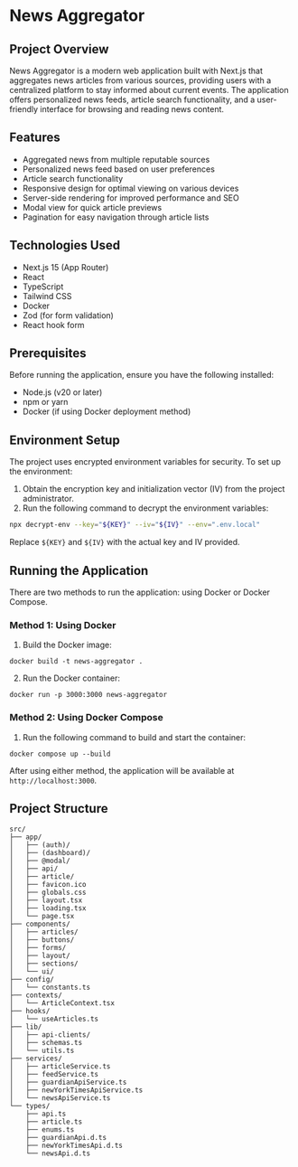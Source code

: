 # News Aggregator

## Project Overview

News Aggregator is a modern web application built with Next.js that aggregates news articles from various sources, providing users with a centralized platform to stay informed about current events. The application offers personalized news feeds, article search functionality, and a user-friendly interface for browsing and reading news content.

## Features

- Aggregated news from multiple reputable sources
- Personalized news feed based on user preferences
- Article search functionality
- Responsive design for optimal viewing on various devices
- Server-side rendering for improved performance and SEO
- Modal view for quick article previews
- Pagination for easy navigation through article lists

## Technologies Used

- Next.js 15 (App Router)
- React
- TypeScript
- Tailwind CSS
- Docker
- Zod (for form validation)
- React hook form

## Prerequisites

Before running the application, ensure you have the following installed:

- Node.js (v20 or later)
- npm or yarn
- Docker (if using Docker deployment method)

## Environment Setup

The project uses encrypted environment variables for security. To set up the environment:

1. Obtain the encryption key and initialization vector (IV) from the project administrator.
2. Run the following command to decrypt the environment variables:

```bash
npx decrypt-env --key="${KEY}" --iv="${IV}" --env=".env.local"
```

Replace `${KEY}` and `${IV}` with the actual key and IV provided.

## Running the Application

There are two methods to run the application: using Docker or Docker Compose.

### Method 1: Using Docker

1. Build the Docker image:

```shellscript
docker build -t news-aggregator .
```

2. Run the Docker container:

```shellscript
docker run -p 3000:3000 news-aggregator
```

### Method 2: Using Docker Compose

1. Run the following command to build and start the container:

```shellscript
docker compose up --build
```

After using either method, the application will be available at `http://localhost:3000`.

## Project Structure

```plaintext
src/
├── app/
│   ├── (auth)/
│   ├── (dashboard)/
│   ├── @modal/
│   ├── api/
│   ├── article/
│   ├── favicon.ico
│   ├── globals.css
│   ├── layout.tsx
│   ├── loading.tsx
│   └── page.tsx
├── components/
│   ├── articles/
│   ├── buttons/
│   ├── forms/
│   ├── layout/
│   ├── sections/
│   └── ui/
├── config/
│   └── constants.ts
├── contexts/
│   └── ArticleContext.tsx
├── hooks/
│   └── useArticles.ts
├── lib/
│   ├── api-clients/
│   ├── schemas.ts
│   └── utils.ts
├── services/
│   ├── articleService.ts
│   ├── feedService.ts
│   ├── guardianApiService.ts
│   ├── newYorkTimesApiService.ts
│   └── newsApiService.ts
└── types/
    ├── api.ts
    ├── article.ts
    ├── enums.ts
    ├── guardianApi.d.ts
    ├── newYorkTimesApi.d.ts
    └── newsApi.d.ts
```
